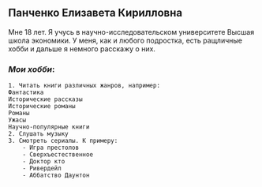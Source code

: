 ## Панченко Елизавета Кирилловна
Мне 18 лет. Я учусь в научно-исследовательском университете Высшая школа экономики.
У меня, как и любого подростка, есть ращличные хобби и дальше я немного расскажу о них.
### *Мои хобби*:
    1. Читать книги различных жанров, например: 
    Фантастика
    Исторические рассказы
    Исторические романы
    Романы
    Ужасы
    Научно-популярные книги
    2. Слушать музыку
    3. Смотреть сериалы. К примеру:
        - Игра престолов
        - Сверхъестественное
        - Доктор кто
        - Ривердейл
        - Аббатство Даунтон
